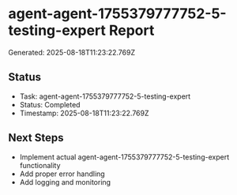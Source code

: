 # agent-agent-1755379777752-5-testing-expert Report

Generated: 2025-08-18T11:23:22.769Z

## Status
- Task: agent-agent-1755379777752-5-testing-expert
- Status: Completed
- Timestamp: 2025-08-18T11:23:22.769Z

## Next Steps
- Implement actual agent-agent-1755379777752-5-testing-expert functionality
- Add proper error handling
- Add logging and monitoring
